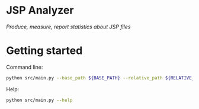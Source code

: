 # JSP Analyzer

*Produce, measure, report statistics about JSP files*

# Getting started
Command line:
```sh
python src/main.py --base_path ${BASE_PATH} --relative_path ${RELATIVE_PATH} --output_directory ${OUTPUT_DIRECTORY} --configuration_file ${CONFIGURATION_FILE}
```

Help:
```sh
python src/main.py --help
```
